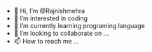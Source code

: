 - 👋 Hi, I’m @Rajnishmehra
- 👀 I’m interested in coding
- 🌱 I’m currently learning programing language 
- 💞️ I’m looking to collaborate on ...
- 📫 How to reach me ...

<!---
Rajnishmehra/Rajnishmehra is a ✨ special ✨ repository because its `README.md` (this file) appears on your GitHub profile.
You can click the Preview link to take a look at your changes.
--->
